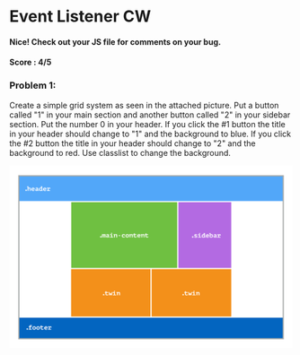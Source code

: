 # Event Listener CW
#### Nice! Check out your JS file for comments on your bug. 
#### Score : 4/5
### Problem 1:
Create a simple grid system as seen in the attached picture. Put a button called "1" in your main section and another button called "2" in your sidebar section. Put the number 0 in your header. If you click the #1 button the title in your header should change to "1" and the background to blue. If you click the #2 button the title in your header should change to "2" and the background to red. Use classlist to change the background.

![practice grid](2019-03-21_cw1.png "Grid")
